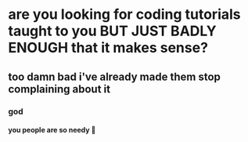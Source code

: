 # are you looking for coding tutorials taught to you BUT JUST BADLY ENOUGH that it makes sense?
## too damn bad i've already made them stop complaining about it
### god
#### you people are so needy 🤨
